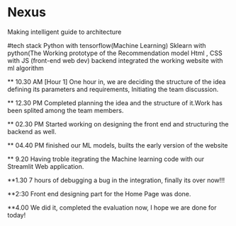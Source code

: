 # Nexus
Making intelligent guide to architecture

#tech stack
Python with tensorflow(Machine Learning)
Sklearn with python(The Working prototype of the Recommendation model
Html , CSS with JS (front-end web dev)
backend integrated the working website with ml algorithm

** 10.30 AM [Hour 1]
One hour in, we are deciding the structure of the idea defining its parameters and requirements, Initiating the team discussion.

** 12.30 PM 
Completed planning the idea and the structure of it.Work has been splited among the team members. 

** 02.30 PM 
Started working on designing the front end and structuring the backend as well.

** 04.40 PM
finished our ML models, builts the early version of the website

** 9.20
Having troble itegrating the Machine learning code with our Streamlit Web application.

**1.30
7 hours of debugging a bug in the integration, finally its over now!!!

**2:30 
Front end designing part for the Home Page was done.

**4.00
We did it, completed the evaluation now, I hope we are done for today!

